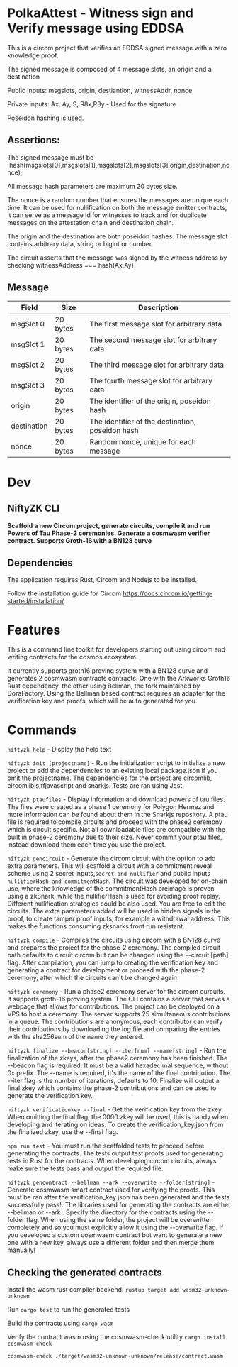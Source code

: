 # PolkaAttest - Witness sign and Verify message using EDDSA

This is a circom project that verifies an EDDSA signed message with a zero knowledge proof. 

The signed message is composed of 4 message slots, an origin and a destination

Public inputs: msgslots, origin, destiantion, witnessAddr, nonce

Private inputs: Ax, Ay, S, R8x,R8y - Used for the signature

Poseidon hashing is used.

## Assertions:

The signed message must be `hash(msgslots[0],msgslots[1],msgslots[2],msgslots[3],origin,destination,nonce);

All message hash parameters are maximum 20 bytes size.

The nonce is a random number that ensures the messages are unique each time. It can be used for nullification on both the message emitter contracts, it can serve as a message id for witnesses to track and for duplicate messages on the attestation chain and destination chain.

The origin and the destination are both poseidon hashes. The message slot contains arbitrary data, string or bigint or number.

The circuit asserts that the message was signed by the witness address by checking witnessAddress === hash(Ax,Ay)


## Message
| Field      | Size      | Description |
| ------------- | ------------- | ------------- |
| msgSlot 0 | 20 bytes | The first message slot for arbitrary data |
| msgSlot 1 | 20 bytes | The second message slot for arbitrary data |
| msgSlot 2 | 20 bytes | The third message slot for arbitrary data |
| msgSlot 3 | 20 bytes | The fourth message slot for arbitrary data |
| origin | 20 bytes | The identifier of the origin, poseidon hash |
| destination | 20 bytes | The identifier of the destination, poseidon hash |
| nonce | 20 bytes | Random nonce, unique for each message |



# Dev
## NiftyZK CLI
**Scaffold a new Circom project, generate circuits, compile it and run Powers of Tau Phase-2 ceremonies. Generate a cosmwasm verifier contract. Supports Groth-16 with a BN128 curve**

## Dependencies

The application requires Rust, Circom and Nodejs to be installed.

Follow the installation guide for Circom
https://docs.circom.io/getting-started/installation/

# Features

This is a command line toolkit for developers starting out using circom and writing contracts for the cosmos ecosystem. 

It currently supports groth16 proving system with a BN128 curve and generates 2 cosmwasm contracts contracts. One with the Arkworks Groth16 Rust dependency, the other using Bellman, the fork maintained by DoraFactory.
Using the Bellman based contract requires an adapter for the verification key and proofs, which will be auto generated for you.

# Commands

`niftyzk help`  - Display the help text

`niftyzk init [projectname]` - Run the initialization script to initialize a new project or add the dependencies to an existing local package.json if you omit the projectname.
The dependencies for the project are circomlib, circomlibjs,ffjavascript and snarkjs. Tests are ran using Jest,

`niftyzk ptaufiles` - Display information and download powers of tau files. The files were created as a phase 1 ceremony for Polygon Hermez and more information can be found about them in the Snarkjs repository.
A ptau file is required to compile circuits and proceed with the phase2 ceremony which is circuit specific. Not all downloadable files are compatible with the built in phase-2 ceremony due to their size. Never commit your ptau files, instead download them each time you use the project.

`niftyzk gencircuit` - Generate the circom circuit with the option to add extra parameters. This will scaffold a circuit with a commitment reveal scheme using 2 secret inputs,`secret and nullifier` and public inputs `nullifierHash and commitmentHash`. The circuit was developed for on-chain use, where the knowledge of the commitmentHash preimage is proven using a zkSnark, while the nullifierHash is used for avoiding proof replay. Different nullification strategies could be also used. You are free to edit the circuits.
The extra parameters added will be used in hidden signals in the proof, to create tamper proof inputs, for example a withdrawal address. This makes the functions consuming zksnarks front run resistant.

`niftyzk compile` - Compiles the circuits using circom with a BN128 curve and prepares the project for the phase-2 ceremony. The compiled circuit path defaults to circuit.circom but can be changed using the --circuit [path] flag.
After compilation, you can jump to creating the verification key and generating a contract for development or proceed with the phase-2 ceremony, after which the circuits can't be changed again.


`niftyzk ceremony` - Run a phase2 ceremony server for the circom curcuits. It supports groth-16 proving system. The CLI contains a server that serves a webpage that allows for contributions. The project can be deployed on a VPS to host a ceremony. The server supports 25 simultaneous contributions in a queue. The contributions are anonymous, each contributor can verify their contributions by downloading the log file and comparing the entries with the sha256sum of the name they entered.

`niftyzk finalize --beacon[string] --iter[num] --name[string]` - Run the finalization of the zkeys, after the phase2 ceremony has been finished. The --beacon flag is required. It must be a valid hexadecimal sequence, without 0x prefix. The --name is required, it's the name of the final contribution. The --iter flag is the number of iterations, defaults to 10. Finalize will output a final.zkey which contains the phase-2 contributions and can be used to generate the verification key.

`niftyzk verificationkey --final` - Get the verification key from the zkey. When omitting the final flag, the  0000.zkey will be used, this is handy when developing and iterating on ideas. To create the verification_key.json from the finalized zkey, use the --final flag.

`npm run test` - You must run the scaffolded tests to proceed before generating the contracts. The tests output test proofs used for generating tests in Rust for the contracts. When developing circom circuits, always make sure the tests pass and output the required file.

`niftyzk gencontract --bellman --ark --overwrite --folder[string]` - Generate cosmwasm smart contract used for verifying the proofs. This must be ran after the verification_key.json has been generated and the tests successfully pass!.
The libraries used for generating the contracts are either --bellman or --ark . 
Specify the directory for the contracts using the --folder flag. When using the same folder, the project will be overwritten completely and so you must explicitly allow it using the --overwrite flag. 
If you developed a custom cosmwasm contract but want to generate a new one with a new key, always use a different folder and then merge them manually!


## Checking the generated contracts
Install the wasm rust compiler backend:
`rustup target add wasm32-unknown-unknown`

Run `cargo test` to run the generated tests

Build the contracts using `cargo wasm`

Verify the contract.wasm using the cosmwasm-check utility
`cargo install cosmwasm-check`

`cosmwasm-check ./target/wasm32-unknown-unknown/release/contract.wasm`



